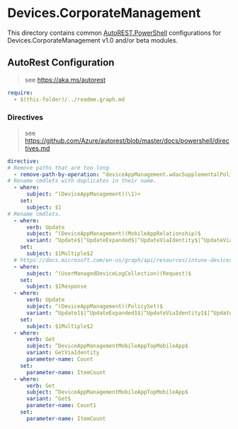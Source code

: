 # Devices.CorporateManagement

This directory contains common [AutoREST.PowerShell](https://github.com/Azure/autorest.powershell) configurations for Devices.CorporateManagement v1.0 and/or beta modules.

## AutoRest Configuration

> see <https://aka.ms/autorest>

``` yaml
require:
  - $(this-folder)/../readme.graph.md
```

### Directives

> see https://github.com/Azure/autorest/blob/master/docs/powershell/directives.md

``` yaml
directive:
# Remove paths that are too long.
  - remove-path-by-operation: ^deviceAppManagement.wdacSupplementalPolicy.deviceStatus.*$|^deviceManagement.deviceHealthScript.deviceRunState.managedDevice_deleteUserFromSharedAppleDevice|^deviceAppManagement.mobileApp.userStatus.deviceStatus.app.microsoft.graph.iosVppApp_.*$|^deviceAppManagement.managedAppRegistration.(appliedPolicy|Intendedpolicy).microsoft.graph.*_.*$
# Rename cmdlets with duplicates in their name.
  - where:
      subject: ^(DeviceAppManagement)(\1)+
    set:
      subject: $1
# Rename cmdlets.
  - where:
      verb: Update
      subject: ^(DeviceAppManagement)(MobileAppRelationship)$
      variant: ^Update$|^UpdateExpanded$|^UpdateViaIdentity$|^UpdateViaIdentityExpanded$
    set:
      subject: $1Multiple$2
  # https://docs.microsoft.com/en-us/graph/api/resources/intune-devices-devicelogcollectionresponse?view=graph-rest-beta
  - where:
      subject: ^(UserManagedDeviceLogCollection)(Request)$
    set:
      subject: $1Response
  - where:
      verb: Update
      subject: ^(DeviceAppManagement)(PolicySet)$
      variant: ^Update1$|^UpdateExpanded1$|^UpdateViaIdentity1$|^UpdateViaIdentityExpanded1$
    set:
      subject: $1Multiple$2
  - where:
      verb: Get
      subject: ^DeviceAppManagementMobileAppTopMobileApp$
      variant: GetViaIdentity
      parameter-name: Count
    set:
      parameter-name: ItemCount
  - where:
      verb: Get
      subject: ^DeviceAppManagementMobileAppTopMobileApp$
      variant: ^Get$
      parameter-name: Count1
    set:
      parameter-name: ItemCount
```

